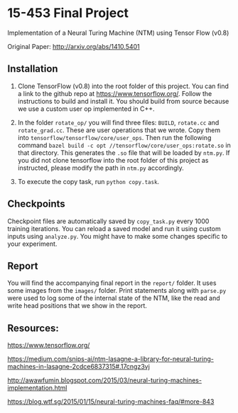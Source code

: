# 15-453 Final Project

Implementation of a Neural Turing Machine (NTM) using Tensor Flow (v0.8)

Original Paper: http://arxiv.org/abs/1410.5401

## Installation

  1. Clone TensorFlow (v0.8) into the root folder of this project.
  You can find a link to the github repo at https://www.tensorflow.org/. Follow the instructions to
  build and install it. You should build from source because we use a custom user op implemented
  in C++.

  2. In the folder `rotate_op/` you will find three files: `BUILD`, `rotate.cc` and `rotate_grad.cc`.
  These are user operations that we wrote. Copy them into `tensorflow/tensorflow/core/user_ops`.
  Then run the following command `bazel build -c opt //tensorflow/core/user_ops:rotate.so` in that directory.
  This generates the `.so` file that will be loaded by `ntm.py`. If you did not clone tensorflow
  into the root folder of this project as instructed, please modify the path in `ntm.py` accordingly.
  
  3. To execute the copy task, run `python copy.task`.
  
## Checkpoints

Checkpoint files are automatically saved by `copy_task.py` every 1000 training iterations.
You can reload a saved model and run it using custom inputs using `analyze.py`.
You might have to make some changes specific to your experiment.

## Report

You will find the accompanying final report in the `report/` folder. It uses some images from the
`images/` folder. Print statements along with `parse.py` were used to log
some of the internal state of the NTM, like the read and write head positions that we show in the
report.

## Resources:

https://www.tensorflow.org/

https://medium.com/snips-ai/ntm-lasagne-a-library-for-neural-turing-machines-in-lasagne-2cdce6837315#.17cngz3vj

http://awawfumin.blogspot.com/2015/03/neural-turing-machines-implementation.html

https://blog.wtf.sg/2015/01/15/neural-turing-machines-faq/#more-843